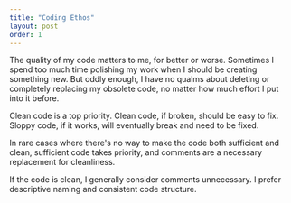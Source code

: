 ```yaml
---
title: "Coding Ethos"
layout: post
order: 1
---
```


The quality of my code matters to me, for better or worse. Sometimes I spend too much time polishing my work when I should be creating something new. But oddly enough, I have no qualms about deleting or completely replacing my obsolete code, no matter how much effort I put into it before.

Clean code is a top priority. Clean code, if broken, should be easy to fix. Sloppy code, if it works, will eventually break and need to be fixed.

In rare cases where there's no way to make the code both sufficient and clean, sufficient code takes priority, and comments are a necessary replacement for cleanliness.

If the code is clean, I generally consider comments unnecessary. I prefer descriptive naming and consistent code structure.
